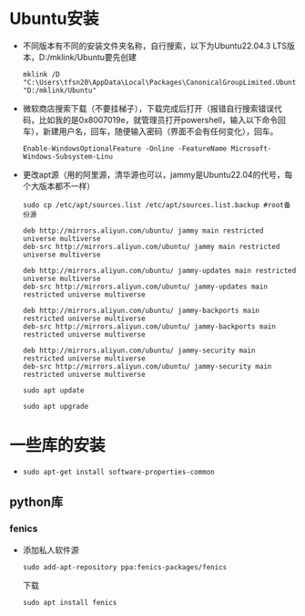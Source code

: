 # Ubuntu安装
- 不同版本有不同的安装文件夹名称，自行搜索，以下为Ubuntu22.04.3 LTS版本，D:/mklink/Ubuntu要先创建
  ```
  mklink /D "C:\Users\tfsn20\AppData\Local\Packages\CanonicalGroupLimited.Ubuntu22.04LTS_79rhkp1fndgsc" "D:/mklink/Ubuntu"
  ```
- 微软商店搜索下载（不要挂梯子），下载完成后打开（报错自行搜索错误代码，比如我的是0x8007019e，就管理员打开powershell，输入以下命令回车），新建用户名，回车，随便输入密码（界面不会有任何变化），回车。
  ```
  Enable-WindowsOptionalFeature -Online -FeatureName Microsoft-Windows-Subsystem-Linu
  ```
- 更改apt源（用的阿里源，清华源也可以，jammy是Ubuntu22.04的代号，每个大版本都不一样）
  ```
  sudo cp /etc/apt/sources.list /etc/apt/sources.list.backup #root备份源
  ```
  ```
  deb http://mirrors.aliyun.com/ubuntu/ jammy main restricted universe multiverse
  deb-src http://mirrors.aliyun.com/ubuntu/ jammy main restricted universe multiverse

  deb http://mirrors.aliyun.com/ubuntu/ jammy-updates main restricted universe multiverse
  deb-src http://mirrors.aliyun.com/ubuntu/ jammy-updates main restricted universe multiverse

  deb http://mirrors.aliyun.com/ubuntu/ jammy-backports main restricted universe multiverse
  deb-src http://mirrors.aliyun.com/ubuntu/ jammy-backports main restricted universe multiverse

  deb http://mirrors.aliyun.com/ubuntu/ jammy-security main restricted universe multiverse
  deb-src http://mirrors.aliyun.com/ubuntu/ jammy-security main restricted universe multiverse
  ```
  ```
  sudo apt update
  ```
  ```
  sudo apt upgrade
  ```
# 一些库的安装
- ```
  sudo apt-get install software-properties-common
  ```
## python库
### fenics
- 添加私人软件源
  ```
  sudo add-apt-repository ppa:fenics-packages/fenics
  ```
  下载
  ```
  sudo apt install fenics
  ```
